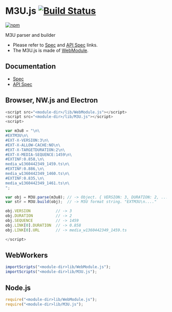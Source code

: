 # M3U.js [![Build Status](https://travis-ci.org/uupaa/M3U.js.svg)](https://travis-ci.org/uupaa/M3U.js)

[![npm](https://nodei.co/npm/uupaa.m3u.js.svg?downloads=true&stars=true)](https://nodei.co/npm/uupaa.m3u.js/)

M3U parser and builder

- Please refer to [Spec](https://github.com/uupaa/M3U.js/wiki/) and [API Spec](https://github.com/uupaa/M3U.js/wiki/M3U) links.
- The M3U.js is made of [WebModule](https://github.com/uupaa/WebModule).

## Documentation
- [Spec](https://github.com/uupaa/M3U.js/wiki/)
- [API Spec](https://github.com/uupaa/M3U.js/wiki/M3U)

## Browser, NW.js and Electron

```js
<script src="<module-dir>/lib/WebModule.js"></script>
<script src="<module-dir>/lib/M3U.js"></script>
<script>

var m3u8 = "\n\
#EXTM3U\n\
#EXT-X-VERSION:3\n\
#EXT-X-ALLOW-CACHE:NO\n\
#EXT-X-TARGETDURATION:2\n\
#EXT-X-MEDIA-SEQUENCE:1459\n\
#EXTINF:0.858,\n\
media_w1360442349_1459.ts\n\
#EXTINF:0.886,\n\
media_w1360442349_1460.ts\n\
#EXTINF:0.835,\n\
media_w1360442349_1461.ts\n\
";

var obj = M3U.parse(m3u8); // -> Object. { VERSION: 3, DURATION: 2, ... }
var str = M3U.build(obj);  // -> M3U format string. "EXTM3U\n...."

obj.VERSION           // -> 3
obj.DURATION          // -> 2
obj.SEQUENCE          // -> 1459
obj.LINK[0].DURATION  // -> 0.858
obj.LINK[0].URL       // -> media_w1360442349_1459.ts

</script>
```

## WebWorkers

```js
importScripts("<module-dir>lib/WebModule.js");
importScripts("<module-dir>lib/M3U.js");

```

## Node.js

```js
require("<module-dir>lib/WebModule.js");
require("<module-dir>lib/M3U.js");

```

